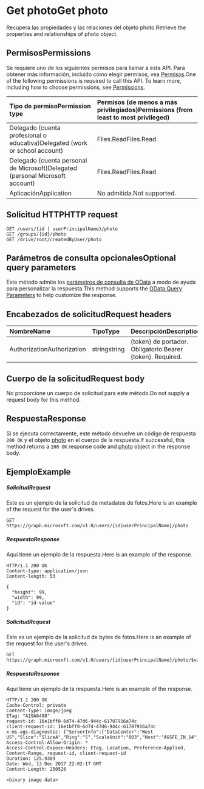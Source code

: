 # <a name="get-photo"></a><span data-ttu-id="3f016-101">Get photo</span><span class="sxs-lookup"><span data-stu-id="3f016-101">Get photo</span></span>

<span data-ttu-id="3f016-102">Recupera las propiedades y las relaciones del objeto photo.</span><span class="sxs-lookup"><span data-stu-id="3f016-102">Retrieve the properties and relationships of photo object.</span></span>
## <a name="permissions"></a><span data-ttu-id="3f016-103">Permisos</span><span class="sxs-lookup"><span data-stu-id="3f016-103">Permissions</span></span>
<span data-ttu-id="3f016-p101">Se requiere uno de los siguientes permisos para llamar a esta API. Para obtener más información, incluido cómo elegir permisos, vea [Permisos](../../../concepts/permissions_reference.md).</span><span class="sxs-lookup"><span data-stu-id="3f016-p101">One of the following permissions is required to call this API. To learn more, including how to choose permissions, see [Permissions](../../../concepts/permissions_reference.md).</span></span>

|<span data-ttu-id="3f016-106">Tipo de permiso</span><span class="sxs-lookup"><span data-stu-id="3f016-106">Permission type</span></span>      | <span data-ttu-id="3f016-107">Permisos (de menos a más privilegiados)</span><span class="sxs-lookup"><span data-stu-id="3f016-107">Permissions (from least to most privileged)</span></span>              |
|:--------------------|:---------------------------------------------------------|
|<span data-ttu-id="3f016-108">Delegado (cuenta profesional o educativa)</span><span class="sxs-lookup"><span data-stu-id="3f016-108">Delegated (work or school account)</span></span> | <span data-ttu-id="3f016-109">Files.Read</span><span class="sxs-lookup"><span data-stu-id="3f016-109">Files.Read</span></span>    |
|<span data-ttu-id="3f016-110">Delegado (cuenta personal de Microsoft)</span><span class="sxs-lookup"><span data-stu-id="3f016-110">Delegated (personal Microsoft account)</span></span> | <span data-ttu-id="3f016-111">Files.Read</span><span class="sxs-lookup"><span data-stu-id="3f016-111">Files.Read</span></span>    |
|<span data-ttu-id="3f016-112">Aplicación</span><span class="sxs-lookup"><span data-stu-id="3f016-112">Application</span></span> | <span data-ttu-id="3f016-113">No admitida.</span><span class="sxs-lookup"><span data-stu-id="3f016-113">Not supported.</span></span> |

## <a name="http-request"></a><span data-ttu-id="3f016-114">Solicitud HTTP</span><span class="sxs-lookup"><span data-stu-id="3f016-114">HTTP request</span></span>
<!-- { "blockType": "ignored" } -->
```http
GET /users/{id | userPrincipalName}/photo
GET /groups/{id}/photo
GET /drive/root/createdByUser/photo
```
## <a name="optional-query-parameters"></a><span data-ttu-id="3f016-115">Parámetros de consulta opcionales</span><span class="sxs-lookup"><span data-stu-id="3f016-115">Optional query parameters</span></span>
<span data-ttu-id="3f016-116">Este método admite los [parámetros de consulta de OData]((http://developer.microsoft.com/es-ES/graph/docs/overview/query_parameters)) a modo de ayuda para personalizar la respuesta.</span><span class="sxs-lookup"><span data-stu-id="3f016-116">This method supports the [OData Query Parameters]((http://developer.microsoft.com/es-ES/graph/docs/overview/query_parameters)) to help customize the response.</span></span>

## <a name="request-headers"></a><span data-ttu-id="3f016-117">Encabezados de solicitud</span><span class="sxs-lookup"><span data-stu-id="3f016-117">Request headers</span></span>
| <span data-ttu-id="3f016-118">Nombre</span><span class="sxs-lookup"><span data-stu-id="3f016-118">Name</span></span>       | <span data-ttu-id="3f016-119">Tipo</span><span class="sxs-lookup"><span data-stu-id="3f016-119">Type</span></span> | <span data-ttu-id="3f016-120">Descripción</span><span class="sxs-lookup"><span data-stu-id="3f016-120">Description</span></span>|
|:-----------|:------|:----------|
| <span data-ttu-id="3f016-121">Authorization</span><span class="sxs-lookup"><span data-stu-id="3f016-121">Authorization</span></span>  | <span data-ttu-id="3f016-122">string</span><span class="sxs-lookup"><span data-stu-id="3f016-122">string</span></span>  | <span data-ttu-id="3f016-p102">{token} de portador. Obligatorio.</span><span class="sxs-lookup"><span data-stu-id="3f016-p102">Bearer {token}. Required.</span></span> |

## <a name="request-body"></a><span data-ttu-id="3f016-125">Cuerpo de la solicitud</span><span class="sxs-lookup"><span data-stu-id="3f016-125">Request body</span></span>
<span data-ttu-id="3f016-126">No proporcione un cuerpo de solicitud para este método.</span><span class="sxs-lookup"><span data-stu-id="3f016-126">Do not supply a request body for this method.</span></span>

## <a name="response"></a><span data-ttu-id="3f016-127">Respuesta</span><span class="sxs-lookup"><span data-stu-id="3f016-127">Response</span></span>

<span data-ttu-id="3f016-128">Si se ejecuta correctamente, este método devuelve un código de respuesta `200 OK` y el objeto [photo](../resources/photo.md) en el cuerpo de la respuesta.</span><span class="sxs-lookup"><span data-stu-id="3f016-128">If successful, this method returns a `200 OK` response code and [photo](../resources/photo.md) object in the response body.</span></span>
## <a name="example"></a><span data-ttu-id="3f016-129">Ejemplo</span><span class="sxs-lookup"><span data-stu-id="3f016-129">Example</span></span>
##### <a name="request"></a><span data-ttu-id="3f016-130">Solicitud</span><span class="sxs-lookup"><span data-stu-id="3f016-130">Request</span></span>
<span data-ttu-id="3f016-131">Este es un ejemplo de la solicitud de metadatos de fotos.</span><span class="sxs-lookup"><span data-stu-id="3f016-131">Here is an example of the request for the user's drives.</span></span>
<!-- {
  "blockType": "request",
  "name": "get_photo"
}-->
```http
GET https://graph.microsoft.com/v1.0/users/{id|userPrincipalName}/photo
```
##### <a name="response"></a><span data-ttu-id="3f016-132">Respuesta</span><span class="sxs-lookup"><span data-stu-id="3f016-132">Response</span></span>
<span data-ttu-id="3f016-133">Aquí tiene un ejemplo de la respuesta.</span><span class="sxs-lookup"><span data-stu-id="3f016-133">Here is an example of the response.</span></span>
<!-- {
  "blockType": "response",
  "truncated": false,
  "@odata.type": "microsoft.graph.profilePhoto"
} -->
```http
HTTP/1.1 200 OK
Content-type: application/json
Content-length: 53

{
  "height": 99,
  "width": 99,
  "id": "id-value"
}
```
##### <a name="request"></a><span data-ttu-id="3f016-134">Solicitud</span><span class="sxs-lookup"><span data-stu-id="3f016-134">Request</span></span>
<span data-ttu-id="3f016-135">Este es un ejemplo de la solicitud de bytes de fotos.</span><span class="sxs-lookup"><span data-stu-id="3f016-135">Here is an example of the request for the user's drives.</span></span>
<!-- {
  "blockType": "request",
  "name": "get_photo"
}-->
```http
GET https://graph.microsoft.com/v1.0/users/{id|userPrincipalName}/photo/$value
```
##### <a name="response"></a><span data-ttu-id="3f016-136">Respuesta</span><span class="sxs-lookup"><span data-stu-id="3f016-136">Response</span></span>
<span data-ttu-id="3f016-137">Aquí tiene un ejemplo de la respuesta.</span><span class="sxs-lookup"><span data-stu-id="3f016-137">Here is an example of the response.</span></span>

<!-- { "blockType": "response", "@odata.type": "stream" } -->

```http
HTTP/1.1 200 OK
Cache-Control: private
Content-Type: image/jpeg
ETag: "A19A6498"
request-id: 16e1bff0-6d74-47d6-944c-61707916a74c
client-request-id: 16e1bff0-6d74-47d6-944c-61707916a74c
x-ms-ags-diagnostic: {"ServerInfo":{"DataCenter":"West US","Slice":"SliceA","Ring":"5","ScaleUnit":"003","Host":"AGSFE_IN_14","ADSiteName":"WST"}}
Access-Control-Allow-Origin: *
Access-Control-Expose-Headers: ETag, Location, Preference-Applied, Content-Range, request-id, client-request-id
Duration: 125.9389
Date: Wed, 13 Dec 2017 22:02:17 GMT
Content-Length: 250526

<binary image data>
```
<!-- uuid: 8fcb5dbc-d5aa-4681-8e31-b001d5168d79
2015-10-25 14:57:30 UTC -->
<!-- {
  "type": "#page.annotation",
  "description": "Get photo",
  "keywords": "",
  "section": "documentation",
  "tocPath": ""
}-->
